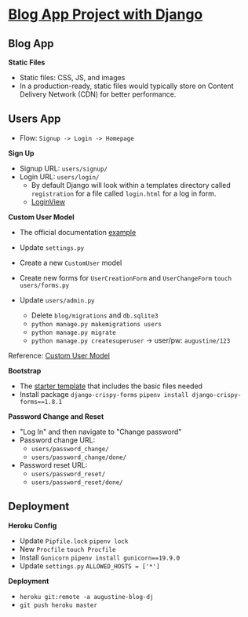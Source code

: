 # [Blog App Project with Django](https://augustine-blog-dj.herokuapp.com/)

## Blog App

**Static Files**
- Static files: CSS, JS, and images
- In a production-ready, static files would typically store on Content Delivery Network (CDN) for better performance.

## Users App
- Flow: `Signup -> Login -> Homepage`

**Sign Up**
- Signup URL: `users/signup/`
- Login URL: `users/login/`
    - By default Django will look within a templates directory called `registration` for a file called `login.html` for a log in form.
    - [LoginView](https://docs.djangoproject.com/en/3.0/topics/auth/default/#django.contrib.auth.views.LoginView)

**Custom User Model**
-  The official documentation [example](https://docs.djangoproject.com/en/3.0/topics/auth/customizing/#a-full-example)
- Update `settings.py`
- Create a new `CustomUser` model

- Create new forms for `UserCreationForm` and `UserChangeForm`
`touch users/forms.py`

- Update `users/admin.py`
    - Delete `blog/migrations` and `db.sqlite3`
    - `python manage.py makemigrations users`
    - `python manage.py migrate`
    - `python manage.py createsuperuser` -> user/pw: `augustine/123`

Reference: [Custom User Model](https://learndjango.com/tutorials/django-custom-user-model)

**Bootstrap**
- The [starter template](https://getbootstrap.com/docs/4.1/getting-started/introduction/) that includes the basic files needed
- Install package `django-crispy-forms`
`pipenv install django-crispy-forms==1.8.1`

**Password Change and Reset**
- "Log In" and then navigate to "Change password"
- Password change URL: 
    - `users/password_change/`
    - `users/password_change/done/`
- Password reset URL: 
    - `users/password_reset/`
    - `users/password_reset/done/`

## Deployment
**Heroku Config**
- Update `Pipfile.lock`
`pipenv lock`
- New `Procfile`
`touch Procfile`
- Install `Gunicorn`
`pipenv install gunicorn==19.9.0`
- Update `settings.py`
`ALLOWED_HOSTS = ['*']`

**Deployment**
- `heroku git:remote -a augustine-blog-dj`
- `git push heroku master`